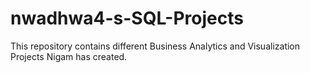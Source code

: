 # nwadhwa4-s-SQL-Projects
This repository contains different Business Analytics and Visualization Projects Nigam has created.
